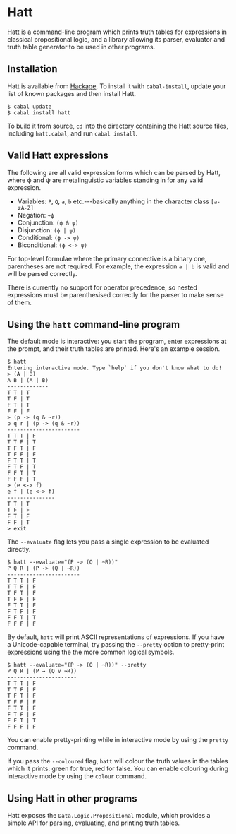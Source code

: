 Hatt
====

[Hatt] is a command-line program which prints truth tables for expressions in
classical propositional logic, and a library allowing its parser, evaluator and
truth table generator to be used in other programs.


Installation
------------

Hatt is available from [Hackage]. To install it with `cabal-install`, update
your list of known packages and then install Hatt.

    $ cabal update
    $ cabal install hatt

To build it from source, `cd` into the directory containing the Hatt source
files, including `hatt.cabal`, and run `cabal install`.


Valid Hatt expressions
----------------------

The following are all valid expression forms which can be parsed by Hatt, where
ϕ and ψ are metalinguistic variables standing in for any valid expression.

* Variables: `P`, `Q`, `a`, `b` etc.---basically anything in the character
  class `[a-zA-Z]`
* Negation: `~ϕ`
* Conjunction: `(ϕ & ψ)`
* Disjunction: `(ϕ | ψ)`
* Conditional: `(ϕ -> ψ)`
* Biconditional: `(ϕ <-> ψ)`

For top-level formulae where the primary connective is a binary one, parentheses
are not required. For example, the expression `a | b` is valid and will be
parsed correctly.

There is currently no support for operator precedence, so nested expressions
must be parenthesised correctly for the parser to make sense of them.


Using the `hatt` command-line program
-------------------------------------

The default mode is interactive: you start the program, enter expressions at
the prompt, and their truth tables are printed. Here's an example session.

    $ hatt
    Entering interactive mode. Type `help` if you don't know what to do!
    > (A | B)
    A B | (A | B)
    -------------
    T T | T
    T F | T
    F T | T
    F F | F
    > (p -> (q & ~r))
    p q r | (p -> (q & ~r))
    -----------------------
    T T T | F
    T T F | T
    T F T | F
    T F F | F
    F T T | T
    F T F | T
    F F T | T
    F F F | T
    > (e <-> f)
    e f | (e <-> f)
    ---------------
    T T | T
    T F | F
    F T | F
    F F | T
    > exit

The `--evaluate` flag lets you pass a single expression to be evaluated
directly.

    $ hatt --evaluate="(P -> (Q | ~R))"
    P Q R | (P -> (Q | ~R))
    -----------------------
    T T T | F
    T T F | F
    T F T | F
    T F F | F
    F T T | F
    F T F | F
    F F T | T
    F F F | F

By default, `hatt` will print ASCII representations of expressions. If you have
a Unicode-capable terminal, try passing the `--pretty` option to pretty-print
expressions using the the more common logical symbols.

    $ hatt --evaluate="(P -> (Q | ~R))" --pretty
    P Q R | (P → (Q ∨ ¬R))
    ----------------------
    T T T | F
    T T F | F
    T F T | F
    T F F | F
    F T T | F
    F T F | F
    F F T | T
    F F F | F

You can enable pretty-printing while in interactive mode by using the `pretty`
command.

If you pass the `--coloured` flag, `hatt` will colour the truth values in the
tables which it prints: green for true, red for false. You can enable colouring
during interactive mode by using the `colour` command.


Using Hatt in other programs
----------------------------

Hatt exposes the `Data.Logic.Propositional` module, which provides a simple API
for parsing, evaluating, and printing truth tables.


[Hatt]:    http://extralogical.net/projects/hatt
[Hackage]: http://hackage.haskell.org/
